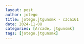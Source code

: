 ```yaml
---
layout: post
author: jotego
title: jotego.jtgunsmk - c3ca161
date: 2024-11-08
categories: [Arcade, jtgunsmk]
tags: [jotego.jtgunsmk]
---
```


